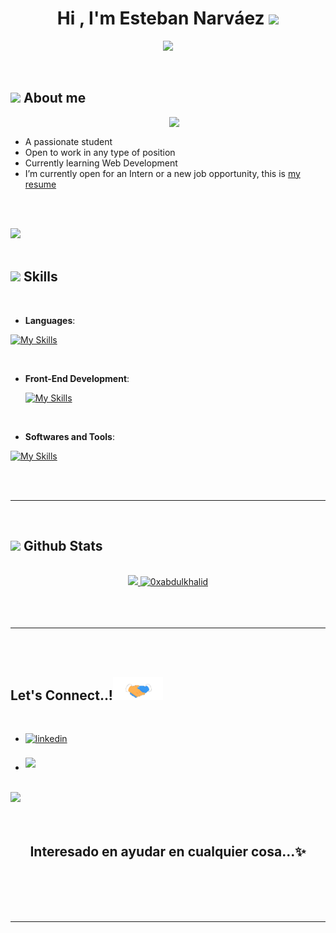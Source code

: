 
<h1 align="center"><b>Hi , I'm Esteban Narváez </b><img src="https://media.giphy.com/media/hvRJCLFzcasrR4ia7z/giphy.gif" width="35"></h1>
<!--  -->
<p align="center">
<img src="https://readme-typing-svg.herokuapp.com?font=Time+New+Roman&color=cyan&size=25&center=true&vCenter=true&width=600&height=100&lines=Esteban+Alejandro+Narváez+Acurio..&hearts;++;Seventh+Semester+Student,;Software+Engineer,;Open+to+learn+anything,;Love+to+learn+new+stuffs..<3"></a>
</p>


<br>



	
## <picture><img src = "https://www.google.com/url?sa=i&url=https%3A%2F%2Fwww.flaticon.es%2Ficono-gratis%2Fpersona_7531708&psig=AOvVaw3w-jP_wv1LMNvOV95rsQBS&ust=1761949485775000&source=images&cd=vfe&opi=89978449&ved=0CBUQjRxqFwoTCJjImrz7zJADFQAAAAAdAAAAABAE" width = 50px></picture> **About me**

<picture> <img align="right" src="https://www.google.com/url?sa=i&url=https%3A%2F%2Fgiphy.com%2Fgifs%2Fjames-doakes-iuu3hRoxlr2ETPucZW&psig=AOvVaw0uuwmdEXAIyqyZhKBh6ZY8&ust=1761949437216000&source=images&cd=vfe&opi=89978449&ved=0CBUQjRxqFwoTCOCA8qT7zJADFQAAAAAdAAAAABAR" width = 250px></picture>

<br>

- A passionate student 
- Open to work in any type of position
- Currently learning Web Development 
- I’m currently open for an Intern or a new job opportunity, this is [my resume](https://www.linkedin.com/in/esteban-narvaez21/)

<br><br>

<img src="https://user-images.githubusercontent.com/73097560/115834477-dbab4500-a447-11eb-908a-139a6edaec5c.gif"><br><br>

## <img src="https://media2.giphy.com/media/QssGEmpkyEOhBCb7e1/giphy.gif?cid=ecf05e47a0n3gi1bfqntqmob8g9aid1oyj2wr3ds3mg700bl&rid=giphy.gif" width ="25"><b> Skills</b>
<br>

<p align="center">

- **Languages**:
    
[![My Skills](https://skillicons.dev/icons?i=c,cs,cpp,css,dart,java)](https://skillicons.dev)

<br>   
    
- **Front-End Development**:

  [![My Skills](https://skillicons.dev/icons?i=html,js,react)](https://skillicons.dev,dotnet)
    
<br>

- **Softwares and Tools**:

[![My Skills](https://skillicons.dev/icons?i=anaconda,androidstudio,arduino,docker,figma,flutter,github,idea,linux,matlab,mongodb,mysql,visualstudio,vscode)](https://skillicons.dev)


</p>

<br>
<br>

-----

<br>


## <img src="https://media.giphy.com/media/iY8CRBdQXODJSCERIr/giphy.gif" width="35"><b> Github Stats </b>
<br>

<div align="center">

<a href="https://github.com/Estebin21">
  <img src="https://github-readme-stats.vercel.app/api?username=0xabdulkhalid&include_all_commits=true&count_private=true&show_icons=true&line_height=20&title_color=7A7ADB&icon_color=2234AE&text_color=D3D3D3&bg_color=0,000000,130F40" width="450"/>
  <img src="https://github-readme-stats.vercel.app/api/top-langs?username=0xabdulkhalid&show_icons=true&locale=en&layout=compact&line_height=20&title_color=7A7ADB&icon_color=2234AE&text_color=D3D3D3&bg_color=0,000000,130F40" width="375"  alt="0xabdulkhalid"/>

</a>
</div>

<br>
<br>
<br>

-----

<br>
<br>

## <b> Let's Connect..!</b><img src="https://github.com/0xAbdulKhalid/0xAbdulKhalid/raw/main/assets/mdImages/handshake.gif" width ="80">
<br>
<div align='left'>

<ul>

<li>
<a href="https://www.linkedin.com/in/esteban-narvaez21/" target="_blank">
<img src="https://img.shields.io/badge/linkedin:  Esteban-Narváez-%2300acee.svg?color=405DE6&style=for-the-badge&logo=linkedin&logoColor=white" alt=linkedin style="margin-bottom: 5px;"/>
</a>
</li>


<br>

<li>
<a href="mailto:narvaez.beta2100@gmail.com" target="_blank">
<img src="https://img.shields.io/badge/gmail:  narvaez.beta2100-%23EA4335.svg?style=for-the-badge&logo=gmail&logoColor=white" t=mail style="margin-bottom: 5px;" />
</a>
</li>
	
</ul>
</div>

<br>
<img src="https://user-images.githubusercontent.com/73097560/115834477-dbab4500-a447-11eb-908a-139a6edaec5c.gif">
<br>
<br>
<br>

<div align='center'>

## <b>Interesado en ayudar en cualquier cosa...✨</b>

</div>
<br>
<br>
<br>
<br>

---

<br>

